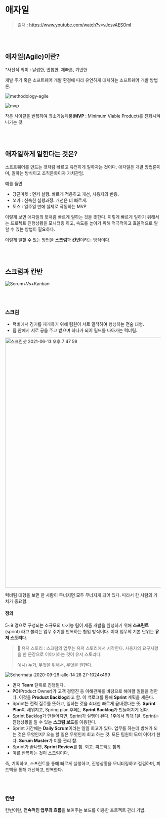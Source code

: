 # 애자일

> 출처 : https://www.youtube.com/watch?v=vJcsvAESOmI

<br/>

<br/>

## 애자일(Agile)이란?

*사전적 의미 : 날렵한, 민첩한, 재빠른, 기민한

개발 주기 혹은 소프트웨어 개발 환경에 따라 유연하게 대처하는 소프트웨어 개발 방법론.

![methodology-agile](https://user-images.githubusercontent.com/59427983/121803871-707b3380-cc7e-11eb-8426-054621f8aa18.png)

![mvp](https://user-images.githubusercontent.com/59427983/121803883-7cff8c00-cc7e-11eb-94ab-2757b2a32682.png)

작은 사이클을 반복하여 최소기능제품(**MVP** : Minimum Viable Product)를 진화시켜 나가는 것.

<br/>

<br/>

## 애자일하게 일한다는 것은?

소프트웨어를 만드는 것처럼 빠르고 유연하게 일하자는 것이다. 애자일은 개발 방법론이며, 일하는 방식이고 조직문화이자 가치관임.

예를 들면 

- 당근마켓 : 먼저 실행. 빠르게 적용하고 개선, 사용자의 반응.
- 쏘카 : 신속한 실행과정. 개선은 더 빠르게.
- 토스 : 일주일 만에 실제로 작동하는 MVP

이렇게 보면 애자일의 뜻처럼 빠르게 일하는 것을 뜻한다. 이렇게 빠르게 일하기 위해서는 프로젝트 진행상황을 모니터링 하고, 속도를 높이기 위해 적극적이고 효율적으로 일할 수 있는 방법이 필요하다.

이렇게 일할 수 있는 방법을 **스크럼**과 **칸반**이라는 방식이다.

<br/>

<br/>

## 스크럼과 칸반

![Scrum+Vs+Kanban](https://user-images.githubusercontent.com/59427983/121804154-f186fa80-cc7f-11eb-9d1a-ef5a67d25e31.png)

<br/>

<br/>

### 스크럼

- 럭비에서 경기를 재개하기 위해 팀원이 서로 밀착하여 형성하는 전술 대형.
- 팀 안에서 서로 공을 주고 받으며 하나가 되어 필드를 나아가는 럭비팀.

<img width="809" alt="스크린샷 2021-06-13 오후 7 47 59" src="https://user-images.githubusercontent.com/59427983/121804222-4460b200-cc80-11eb-9504-76ad31650bfd.png">

럭비팀 대형을 보면 한 사람이 무너지면 모두 무너지게 되어 있다. 따라서 한 사람의 가치가 중요함.

#### 정의

5~9 명으로 구성되는 소규모의 다기능 팀이 제품 개발을 완성하기 위해 **스프린트**(sprint) 라고 불리는 업무 주기를 반복하는 협업 방식이다. 이때 업무의 기본 단위는 **유저 스토리**다.

> 📌 유저 스토리 : 스크럼의 업무는 유저 스토리에서 시작한다. 사용자의 요구사항을 한 문장으로 이야기하는 것이 유저 스토리다.
>
> 예시) 누가, 무엇을 위해서, 무엇을 원한다.

![Schermata-2020-09-26-alle-14 28 27-1024x499](https://user-images.githubusercontent.com/59427983/121804415-49723100-cc81-11eb-81c7-015ebe380bfc.png)

- 먼저 **Team** 단위로 진행된다.
- **PO**(Product Owner)가 고객 경영진 등 이해관계를 바탕으로 해야할 일들을 정한다. 이것을 **Product Backlog**라고 함. 이 백로그를 통해 **Sprint** 계획을 세운다.
- Sprint는 전력 질주를 뜻하고, 일하는 것을 최대한 빠르게 끝내겠다는 뜻. **Sprint Plan**이 세워지고, Spring plan 후에는 **Sprint Backlog**가 만들어지게 된다.
- Sprint Backlog가 만들어지면, Sprint가 실행이 된다. 1주에서 최대 1달. Sprint는 진행상황을 알 수 있는 **스크럼 보드**를 이용한다.
- Sprint 기간에는 **Daily Scrum**이라는 일일 회고가 있다. 업무를 하는데 방해가 되는 것은 무엇인지? 오늘 할 일은 무엇인지 회고 하는 것. 모든 팀원이 모여 이야기 한다. **Scrum Master**가 이를 관리 함.
- Sprint가 끝나면, **Sprint Review**를 함. 회고. 피드백도 함께.
- 이를 반복하는 것이 스크럼이다.

즉, 기획하고, 스프린트를 통해 빠르게 실행하고, 진행상황을 모니터링하고 점검하며, 피드백을 통해 개선하고, 반복한다. 

<br/>

<br/>

### 칸반

칸반이란, **연속적인 업무의 흐름**을 보여주는 보드를 이용한 프로젝트 관리 기법.